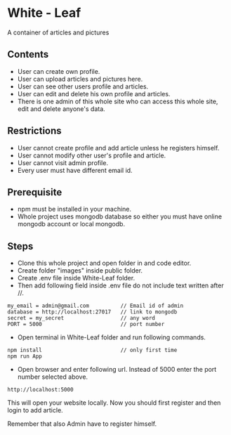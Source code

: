 # White - Leaf

A container of articles and pictures

## Contents

-   User can create own profile.
-   User can upload articles and pictures here.
-   User can see other users profile and articles.
-   User can edit and delete his own profile and articles.
-   There is one admin of this whole site who can access this whole site, edit and delete anyone's data.

## Restrictions

-   User cannot create profile and add article unless he registers himself.
-   User cannot modify other user's profile and article.
-   User cannot visit admin profile.
-   Every user must have different email id.

## Prerequisite

-   npm must be installed in your machine.
-   Whole project uses mongodb database so either you must have online mongodb account or local mongodb.

## Steps

-   Clone this whole project and open folder in and code editor.
-   Create folder "images" inside public folder.
-   Create .env file inside White-Leaf folder.
-   Then add following field inside .env file do not include text written after //.

```env
my_email = admin@gmail.com          // Email id of admin
database = http://localhost:27017   // link to mongodb
secret = my_secret                  // any word
PORT = 5000                         // port number
```

-   Open terminal in White-Leaf folder and run following commands.

```
npm install                         // only first time
npm run App
```

-   Open browser and enter following url. Instead of 5000 enter the port number selected above.

```url
http://localhost:5000
```

This will open your website locally. Now you should first register and then login to add article.

Remember that also Admin have to register himself.
